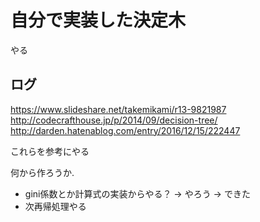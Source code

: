 # 自分で実装した決定木

やる

## ログ

https://www.slideshare.net/takemikami/r13-9821987
http://codecrafthouse.jp/p/2014/09/decision-tree/
http://darden.hatenablog.com/entry/2016/12/15/222447

これらを参考にやる


何から作ろうか.


* gini係数とか計算式の実装からやる？ -> やろう -> できた
* 次再帰処理やる
